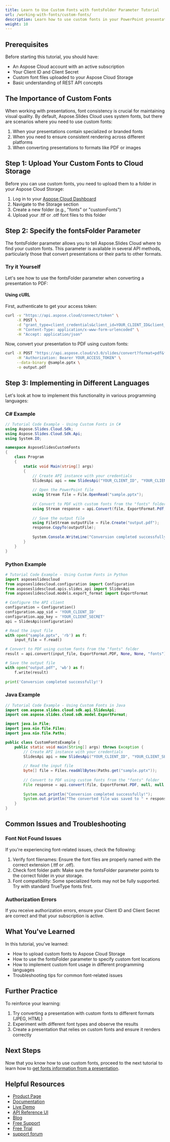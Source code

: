 ```yaml
---
title: Learn to Use Custom Fonts with fontsFolder Parameter Tutorial
url: /working-with-fonts/custom-fonts/
description: Learn how to use custom fonts in your PowerPoint presentations with Aspose.Slides Cloud API. This step-by-step tutorial shows how to specify custom font folders.
weight: 10
---
```


## Prerequisites

Before starting this tutorial, you should have:
- An Aspose Cloud account with an active subscription
- Your Client ID and Client Secret
- Custom font files uploaded to your Aspose Cloud Storage
- Basic understanding of REST API concepts

## The Importance of Custom Fonts

When working with presentations, font consistency is crucial for maintaining visual quality. By default, Aspose.Slides Cloud uses system fonts, but there are scenarios where you need to use custom fonts:

1. When your presentations contain specialized or branded fonts
2. When you need to ensure consistent rendering across different platforms
3. When converting presentations to formats like PDF or images

## Step 1: Upload Your Custom Fonts to Cloud Storage

Before you can use custom fonts, you need to upload them to a folder in your Aspose Cloud Storage:

1. Log in to your [Aspose Cloud Dashboard](https://dashboard.aspose.cloud/)
2. Navigate to the Storage section
3. Create a new folder (e.g., "fonts" or "customFonts")
4. Upload your .ttf or .otf font files to this folder

## Step 2: Specify the fontsFolder Parameter

The fontsFolder parameter allows you to tell Aspose.Slides Cloud where to find your custom fonts. This parameter is available in several API methods, particularly those that convert presentations or their parts to other formats.

### Try it Yourself

Let's see how to use the fontsFolder parameter when converting a presentation to PDF:

#### Using cURL

First, authenticate to get your access token:

```bash
curl -v "https://api.aspose.cloud/connect/token" \
     -X POST \
     -d "grant_type=client_credentials&client_id=YOUR_CLIENT_ID&client_secret=YOUR_CLIENT_SECRET" \
     -H "Content-Type: application/x-www-form-urlencoded" \
     -H "Accept: application/json"
```

Now, convert your presentation to PDF using custom fonts:

```bash
curl -X POST "https://api.aspose.cloud/v3.0/slides/convert?format=pdf&fontsFolder=fonts" \
     -H "Authorization: Bearer YOUR_ACCESS_TOKEN" \
     --data-binary @sample.pptx \
     -o output.pdf
```

## Step 3: Implementing in Different Languages

Let's look at how to implement this functionality in various programming languages:

### C# Example

```csharp
// Tutorial Code Example - Using Custom Fonts in C#
using Aspose.Slides.Cloud.Sdk;
using Aspose.Slides.Cloud.Sdk.Api;
using System.IO;

namespace AsposeSlidesCustomFonts
{
    class Program
    {
        static void Main(string[] args)
        {
            // Create API instance with your credentials
            SlidesApi api = new SlidesApi("YOUR_CLIENT_ID", "YOUR_CLIENT_SECRET");
            
            // Open the PowerPoint file
            using Stream file = File.OpenRead("sample.pptx");
            
            // Convert to PDF with custom fonts from the "fonts" folder in your storage
            using Stream response = api.Convert(file, ExportFormat.Pdf, fontsFolder: "fonts");
            
            // Save the output file
            using FileStream outputFile = File.Create("output.pdf");
            response.CopyTo(outputFile);
            
            System.Console.WriteLine("Conversion completed successfully!");
        }
    }
}
```

### Python Example

```python
# Tutorial Code Example - Using Custom Fonts in Python
import asposeslidescloud
from asposeslidescloud.configuration import Configuration
from asposeslidescloud.apis.slides_api import SlidesApi
from asposeslidescloud.models.export_format import ExportFormat

# Configure the API client
configuration = Configuration()
configuration.app_sid = 'YOUR_CLIENT_ID'
configuration.app_key = 'YOUR_CLIENT_SECRET'
api = SlidesApi(configuration)

# Read the input file
with open("sample.pptx", 'rb') as f:
    input_file = f.read()

# Convert to PDF using custom fonts from the "fonts" folder
result = api.convert(input_file, ExportFormat.PDF, None, None, "fonts")

# Save the output file
with open("output.pdf", 'wb') as f:
    f.write(result)
    
print('Conversion completed successfully!')
```

### Java Example

```java
// Tutorial Code Example - Using Custom Fonts in Java
import com.aspose.slides.cloud.sdk.api.SlidesApi;
import com.aspose.slides.cloud.sdk.model.ExportFormat;

import java.io.File;
import java.nio.file.Files;
import java.nio.file.Paths;

public class CustomFontsExample {
    public static void main(String[] args) throws Exception {
        // Create API instance with your credentials
        SlidesApi api = new SlidesApi("YOUR_CLIENT_ID", "YOUR_CLIENT_SECRET");
        
        // Read the input file
        byte[] file = Files.readAllBytes(Paths.get("sample.pptx"));
        
        // Convert to PDF using custom fonts from the "fonts" folder
        File response = api.convert(file, ExportFormat.PDF, null, null, "fonts", null, null);
        
        System.out.println("Conversion completed successfully!");
        System.out.println("The converted file was saved to " + response.getPath());
    }
}
```

## Common Issues and Troubleshooting

### Font Not Found Issues

If you're experiencing font-related issues, check the following:

1. Verify font filenames: Ensure the font files are properly named with the correct extension (.ttf or .otf).
2. Check font folder path: Make sure the fontsFolder parameter points to the correct folder in your storage.
3. Font compatibility: Some specialized fonts may not be fully supported. Try with standard TrueType fonts first.

### Authorization Errors

If you receive authorization errors, ensure your Client ID and Client Secret are correct and that your subscription is active.

## What You've Learned

In this tutorial, you've learned:
- How to upload custom fonts to Aspose Cloud Storage
- How to use the fontsFolder parameter to specify custom font locations
- How to implement custom font usage in different programming languages
- Troubleshooting tips for common font-related issues

## Further Practice

To reinforce your learning:
1. Try converting a presentation with custom fonts to different formats (JPEG, HTML)
2. Experiment with different font types and observe the results
3. Create a presentation that relies on custom fonts and ensure it renders correctly

## Next Steps

Now that you know how to use custom fonts, proceed to the next tutorial to learn how to [get fonts information from a presentation](/working-with-fonts/get-presentation-fonts/).

## Helpful Resources

- [Product Page](https://products.aspose.cloud/slides/)
- [Documentation](https://docs.aspose.cloud/slides/)
- [Live Demo](https://products.aspose.app/slides/family)
- [API Reference UI](https://reference.aspose.cloud/slides/)
- [Blog](https://blog.aspose.cloud/category/slides/)
- [Free Support](https://forum.aspose.cloud/c/slides/15)
- [Free Trial](https://dashboard.aspose.cloud/#/apps)
- [support forum](https://forum.aspose.cloud/c/slides/15)
